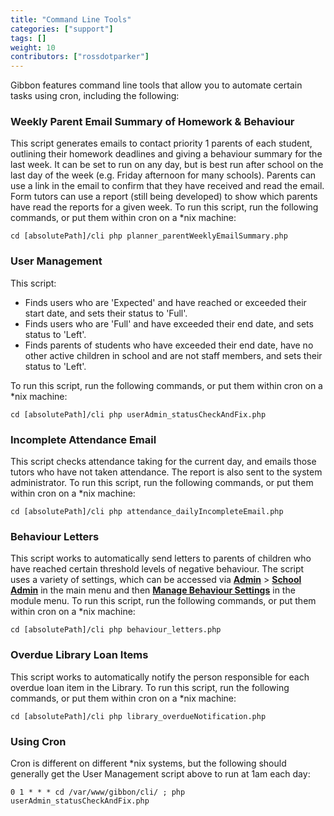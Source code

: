 ```yaml
---
title: "Command Line Tools"
categories: ["support"]
tags: []
weight: 10
contributors: ["rossdotparker"]
---
```


Gibbon features command line tools that allow you to automate certain tasks using cron, including the following:

### Weekly Parent Email Summary of Homework & Behaviour

This script generates emails to contact priority 1 parents of each student, outlining their homework deadlines and giving a behaviour summary for the last week. It can be set to run on any day, but is best run after school on the last day of the week (e.g. Friday afternoon for many schools). Parents can use a link in the email to confirm that they have received and read the email. Form tutors can use a report (still being developed) to show which parents have read the reports for a given week. To run this script, run the following commands, or put them within cron on a *nix machine:

    cd [absolutePath]/cli php planner_parentWeeklyEmailSummary.php

### User Management

This script:

*   Finds users who are 'Expected' and have reached or exceeded their start date, and sets their status to 'Full'.
*   Finds users who are 'Full' and have exceeded their end date, and sets status to 'Left'.
*   Finds parents of students who have exceeded their end date, have no other active children in school and are not staff members, and sets their status to 'Left'.

To run this script, run the following commands, or put them within cron on a *nix machine:

    cd [absolutePath]/cli php userAdmin_statusCheckAndFix.php

### Incomplete Attendance Email

This script checks attendance taking for the current day, and emails those tutors who have not taken attendance. The report is also sent to the system administrator. To run this script, run the following commands, or put them within cron on a *nix machine:

    cd [absolutePath]/cli php attendance_dailyIncompleteEmail.php

### Behaviour Letters

This script works to automatically send letters to parents of children who have reached certain threshold levels of negative behaviour. The script uses a variety of settings, which can be accessed via __<u>Admin</u>__ > __<u>School Admin</u>__ in the main menu and then __<u>Manage Behaviour Settings</u>__ in the module menu. To run this script, run the following commands, or put them within cron on a *nix machine:

    cd [absolutePath]/cli php behaviour_letters.php

### Overdue Library Loan Items

This script works to automatically notify the person responsible for each overdue loan item in the Library. To run this script, run the following commands, or put them within cron on a *nix machine:

    cd [absolutePath]/cli php library_overdueNotification.php

### Using Cron

Cron is different on different *nix systems, but the following should generally get the User Management script above to run at 1am each day:

    0 1 * * * cd /var/www/gibbon/cli/ ; php userAdmin_statusCheckAndFix.php
